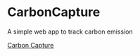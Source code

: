 # CarbonCapture
A simple web app to track carbon emission

[Carbon Capture](https://rachelkt.pythonanywhere.com)
